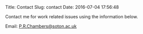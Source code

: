 Title: Contact
Slug: contact
Date: 2016-07-04 17:56:48

Contact me for work related issues using the information below.

Email: [P.R.Chambers@soton.ac.uk](mailto:P.R.Chambers@soton.ac.uk)